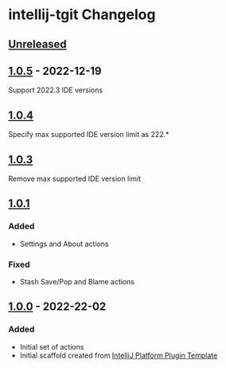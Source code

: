 <!-- Keep a Changelog guide -> https://keepachangelog.com -->

# intellij-tgit Changelog

## [Unreleased]

## [1.0.5] - 2022-12-19
Support 2022.3 IDE versions

## [1.0.4]
Specify max supported IDE version limit as 222.*

## [1.0.3]
Remove max supported IDE version limit

## [1.0.1]

### Added
- Settings and About actions

### Fixed
- Stash Save/Pop and Blame actions

## [1.0.0] - 2022-22-02

### Added
- Initial set of actions
- Initial scaffold created from [IntelliJ Platform Plugin Template](https://github.com/JetBrains/intellij-platform-plugin-template)

[Unreleased]: https://github.com/mbinic/intellij-tgit/compare/v1.0.5...HEAD
[1.0.5]: https://github.com/mbinic/intellij-tgit/compare/v1.0.4...v1.0.5
[1.0.4]: https://github.com/mbinic/intellij-tgit/compare/v1.0.3...v1.0.4
[1.0.3]: https://github.com/mbinic/intellij-tgit/compare/v1.0.1...v1.0.3
[1.0.1]: https://github.com/mbinic/intellij-tgit/compare/v1.0.0...v1.0.1
[1.0.0]: https://github.com/mbinic/intellij-tgit/commits/v1.0.0
